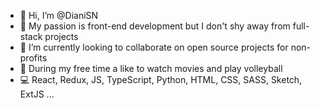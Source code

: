 - 👋 Hi, I’m @DianiSN
- 🤩 My passion is front-end development but I don't shy away from full-stack projects
- 🌱 I’m currently looking to collaborate on open source projects for non-profits
- 🏐 During my free time a like to watch movies and play volleyball
- 💻 React, Redux, JS, TypeScript, Python, HTML, CSS, SASS, Sketch, ExtJS ...
<!---
DianiSN/DianiSN is a ✨ special ✨ repository because its `README.md` (this file) appears on your GitHub profile.
You can click the Preview link to take a look at your changes.
--->
